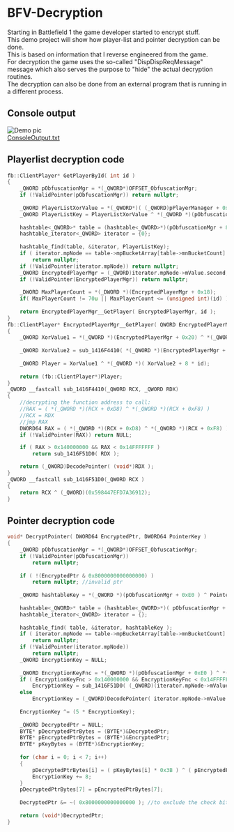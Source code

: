 # BFV-Decryption

Starting in Battlefield 1 the game developer started to encrypt stuff.<br />
This demo project will show how player-list and pointer decryption can be done.<br />
This is based on information that I reverse engineered from the game.<br />
For decryption the game uses the so-called "DispDispReqMessage" message which also serves the purpose to "hide" the actual decryption routines.<br />
The decryption can also be done from an external program that is running in a different process.<br />

## Console output
![Demo pic](https://raw.githubusercontent.com/Speedi13/BFV-Decryption/master/ConsoleOutputScreenshot.png)
<br>
[ConsoleOutput.txt](https://github.com/Speedi13/BFV-Decryption/blob/master/ConsoleOutput.txt)
## Playerlist decryption code
```cpp
fb::ClientPlayer* GetPlayerById( int id )
{
	_QWORD pObfuscationMgr = *(_QWORD*)OFFSET_ObfuscationMgr;
	if (!ValidPointer(pObfuscationMgr)) return nullptr;
 
	_QWORD PlayerListXorValue = *(_QWORD*)( (_QWORD)pPlayerManager + 0xF8 );
	_QWORD PlayerListKey = PlayerListXorValue ^ *(_QWORD *)(pObfuscationMgr + 0xE0 /*old: 0x70*/);
 
	hashtable<_QWORD>* table = (hashtable<_QWORD>*)(pObfuscationMgr + 8 + 8);
	hashtable_iterator<_QWORD> iterator = {0};
 
	hashtable_find(table, &iterator, PlayerListKey);
	if ( iterator.mpNode == table->mpBucketArray[table->mnBucketCount] )
		return nullptr;
	if (!ValidPointer(iterator.mpNode)) return nullptr;
	_QWORD EncryptedPlayerMgr = (_QWORD)iterator.mpNode->mValue.second;
	if (!ValidPointer(EncryptedPlayerMgr)) return nullptr;
 
	_DWORD MaxPlayerCount = *(_DWORD *)(EncryptedPlayerMgr + 0x18);
	if( MaxPlayerCount != 70u || MaxPlayerCount <= (unsigned int)(id) ) return nullptr;
 
	return EncryptedPlayerMgr__GetPlayer( EncryptedPlayerMgr, id );
}
fb::ClientPlayer* EncryptedPlayerMgr__GetPlayer( QWORD EncryptedPlayerMgr, int id )
{
	_QWORD XorValue1 = *(_QWORD *)(EncryptedPlayerMgr + 0x20) ^ *(_QWORD *)(EncryptedPlayerMgr + 8);
  
	_QWORD XorValue2 = sub_1416F4410( *(_QWORD *)(EncryptedPlayerMgr + 0x28), *(_QWORD *)(EncryptedPlayerMgr + 0x10) );
  
	_QWORD Player = XorValue1 ^ *(_QWORD *)( XorValue2 + 8 * id);
  
	return (fb::ClientPlayer*)Player;
}
_QWORD __fastcall sub_1416F4410(_QWORD RCX, _QWORD RDX)
{
	//decrypting the function address to call:
	//RAX = ( *(_QWORD *)(RCX + 0xD8) ^ *(_QWORD *)(RCX + 0xF8) )
	//RCX = RDX
	//jmp RAX
	DWORD64 RAX = ( *(_QWORD *)(RCX + 0xD8) ^ *(_QWORD *)(RCX + 0xF8) );
	if (!ValidPointer(RAX)) return NULL;

	if ( RAX > 0x140000000 && RAX < 0x14FFFFFFF )
		return sub_1416F51D0( RDX );

	return (_QWORD)DecodePointer( (void*)RDX );
}
_QWORD __fastcall sub_1416F51D0(_QWORD RCX )
{
	return RCX ^ (_QWORD)(0x598447EFD7A36912);
}
```

## Pointer decryption code
```cpp
void* DecryptPointer( DWORD64 EncryptedPtr, DWORD64 PointerKey )
{
	_QWORD pObfuscationMgr = *(_QWORD*)OFFSET_ObfuscationMgr;
	if (!ValidPointer(pObfuscationMgr))
		return nullptr;
 
	if ( !(EncryptedPtr & 0x8000000000000000) )
		return nullptr; //invalid ptr
 
	_QWORD hashtableKey = *(_QWORD *)(pObfuscationMgr + 0xE0 ) ^ PointerKey;
 
	hashtable<_QWORD>* table = (hashtable<_QWORD>*)( pObfuscationMgr + 0x78 );
	hashtable_iterator<_QWORD> iterator = {};
 
	hashtable_find( table, &iterator, hashtableKey );
	if ( iterator.mpNode == table->mpBucketArray[table->mnBucketCount] ) 
		return nullptr;
	if (!ValidPointer(iterator.mpNode))
		return nullptr;
	_QWORD EncryptionKey = NULL;
 
	_QWORD EncryptionKeyFnc = *(_QWORD *)(pObfuscationMgr + 0xE0 ) ^ *(_QWORD *)(pObfuscationMgr + 0x100);
	if ( EncryptionKeyFnc > 0x140000000 && EncryptionKeyFnc < 0x14FFFFFFF )
		EncryptionKey = sub_1416F51D0( (_QWORD)(iterator.mpNode->mValue.second) );
	else
		EncryptionKey = (_QWORD)DecodePointer( iterator.mpNode->mValue.second );
 
	EncryptionKey ^= (5 * EncryptionKey);
 
	_QWORD DecryptedPtr = NULL;
	BYTE* pDecryptedPtrBytes = (BYTE*)&DecryptedPtr;
	BYTE* pEncryptedPtrBytes = (BYTE*)&EncryptedPtr;
	BYTE* pKeyBytes = (BYTE*)&EncryptionKey;
 
	for (char i = 0; i < 7; i++)
	{
		pDecryptedPtrBytes[i] = ( pKeyBytes[i] * 0x3B ) ^ ( pEncryptedPtrBytes[i] + pKeyBytes[i] );
		EncryptionKey += 8;
	}
	pDecryptedPtrBytes[7] = pEncryptedPtrBytes[7];
 
	DecryptedPtr &= ~( 0x8000000000000000 ); //to exclude the check bit
 
	return (void*)DecryptedPtr;
}
```
